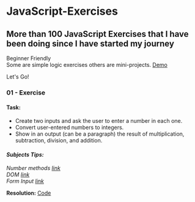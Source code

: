 # JavaScript-Exercises
## More than **100 JavaScript Exercises** that I have been doing since I have started my journey

Beginner Friendly   
Some are simple logic exercises others are mini-projects.
[Demo]()

Let's Go!

### 01 - Exercise
 #### **Task:**     
 - Create two inputs and ask the user to enter a number in each one.  
 - Convert user-entered numbers to integers.  
 - Show in an output (can be a paragraph) the result of multiplication, subtraction, division, and addition.

 #### _Subjects Tips:_   
  _Number methods [link](https://developer.mozilla.org/en-US/docs/Web/JavaScript/Reference/Global_Objects/Number)_  
  _DOM [link](https://developer.mozilla.org/en-US/docs/Web/API/Document_Object_Model/Introduction)_  
  _Form Input [link](https://developer.mozilla.org/en-US/docs/Web/HTML/Element/input)_  

**Resolution:** [Code](https://github.com/RS-coding/JavaScript-Exercises/blob/6220a12a42a17b04c36106675baf61ab9ee2acff/solutions/01exercise.html) 


